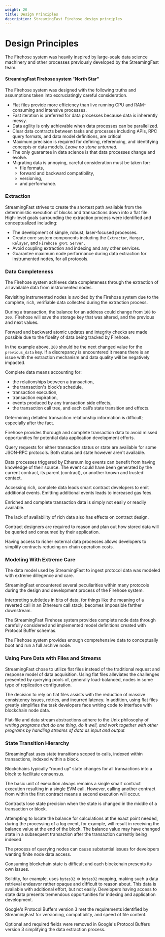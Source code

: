 ```yaml
---
weight: 20
title: Design Principles
description: StreamingFast Firehose design principles
---
```


# Design Principles

The Firehose system was heavily inspired by large-scale data science machinery and other processes previously developed by the StreamingFast team.

#### StreamingFast Firehose system "North Star"

The Firehose system was designed with the following truths and assumptions taken into excruciatingly careful consideration.

* Flat files provide more efficiency than live running CPU and RAM-consuming and intensive processes.
* Fast iteration is preferred for data processes because data is inherently messy.
* Data agility is only achievable when data processes can be parallelized.
* Clear data contracts between tasks and processes including APIs, RPC query formats, and data model definitions, are critical
* Maximum precision is required for defining, referencing, and identifying concepts or data models. _Leave no stone unturned._
* The only guarantee in data science is that data processes change and evolve.
* Migrating data is annoying, careful consideration must be taken for:
  * file formats,
  * forward and backward compatibility,
  * versioning,
  * and performance.

### Extraction

StreamingFast strives to create the shortest path available from the deterministic execution of blocks and transactions down into a flat file. High-level goals surrounding the extraction process were identified and conceptualized including:

* The development of simple, robust, laser-focused processes.&#x20;
* Create core system components including the `Extractor`, `Merger`, `Relayer`, and `Firehose gRPC Server.`
* Avoid coupling extraction and indexing and any other services.
* Guarantee maximum node performance during data extraction for instrumented nodes, for all protocols.

### Data Completeness

The Firehose system achieves data completeness through the extraction of all available data from instrumented nodes.&#x20;

Revisiting instrumented nodes is avoided by the Firehose system due to the complete, rich, verifiable data collected during the extraction process.

During a transaction, the balance for an address could change from `100` to `200.` Firehose will save the storage key that was altered, and the previous and next values.&#x20;

Forward and backward atomic updates and integrity checks are made possible due to the fidelity of data being tracked by Firehose.&#x20;

In the example above, `200` should be the next changed value for the `previous_data` key. If a discrepancy is encountered it means there is an issue with the extraction mechanism and data quality will be negatively impacted.

Complete data means accounting for:&#x20;

* the relationships between a transaction,&#x20;
* the transaction's block’s schedule,&#x20;
* transaction execution,&#x20;
* transaction expiration,
* events produced by any transaction side effects,
* the transaction call tree, and each call’s state transition and effects.&#x20;

Determining detailed transaction relationship information is difficult; especially after the fact.

Firehose provides thorough and complete transaction data to avoid missed opportunities for potential data application development efforts.

Query requests for either transaction status or state are available for some JSON-RPC protocols. Both status and state however aren't available.

Data processes triggered by Ethereum log events can benefit from having knowledge of their source. The event could have been generated by the current contract, its parent (contract), or another known and trusted contact.

Accessing rich, complete data leads smart contract developers to emit additional events. Emitting additional events leads to increased gas fees.

Enriched and complete transaction data is simply not easily or readily available.&#x20;

The lack of availability of rich data also has effects on contract design.&#x20;

Contract designers are required to reason and plan out how stored data will be queried and consumed by their application.

Having access to richer external data processes allows developers to simplify contracts reducing on-chain operation costs.

### Modeling With Extreme Care

The data model used by StreamingFast to ingest protocol data was modeled with extreme dillegence and care.&#x20;

StreamingFast encountered several peculiarities within many protocols during the design and development process of the Firehose system.

Interpreting subtleties in bits of data, for things like the meaning of a reverted call in an Ethereum call stack, becomes impossible farther downstream.&#x20;

The StreamingFast Firehose system provides complete node data through carefully considered and implemented model definitions created with Protocol Buffer schemas.&#x20;

The Firehose system provides enough comprehensive data to conceptually boot and run a full archive node.

### Using Pure Data with Files and Streams

StreamingFast chose to utilize flat files instead of the traditional request and response model of data acquisition. Using flat files alleviates the challenges presented by querying pools of, generally load-balanced, nodes in some type of replication configuration.

The decision to rely on flat files assists with the reduction of massive consistency issues, retries, and incurred latency. In addition, using flat files greatly simplifies the task developers face writing code to interface with blockchain node data.

Flat-file and data stream abstractions adhere to the Unix philosophy of _writing programs that do one thing, do it well, and work together with other programs by handling streams of data as input and output._

### State Transition Hierarchy

StreamingFast uses state transitions scoped to calls, indexed within transactions, indexed within a block.

Blockchains typically “round up” state changes for all transactions into a block to facilitate consensus.&#x20;

The basic unit of execution always remains a single smart contract execution resulting in a single EVM call. However, calling another contract from within the first contract means a second execution will occur.

Contracts lose state precision when the state is changed in the middle of a transaction or block. &#x20;

Attempting to locate the balance for calculations at the exact point needed, during the processing of a log event, for example, will result in receiving the balance value at the end of the block. The balance value may have changed state in a subsequent transaction after the transaction currently being indexed.

The process of querying nodes can cause substantial issues for developers wanting finite node data access.

Consuming blockchain state is difficult and each blockchain presents its own issues.

Solidity, for example, uses `bytes32` => `bytes32` mapping, making such a data retrieval endeavor rather opaque and difficult to reason about. This data is available with additional effort, but not easily. Developers having access to state data presents tremendous opportunities for indexing and application development.

Google's Protocol Buffers version 3 met the requirements identified by StreamingFast for versioning, compatibility, and speed of file content.

Optional and required fields were removed in Google's Protocol Buffers version 3 simplifying the data extraction process.
